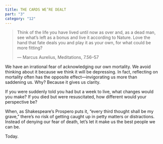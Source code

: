 ```yaml
---
title: THE CARDS WE’RE DEALT
part: "3"
category: "12"
---
```


> Think of the life you have lived until now as over and, as a dead man, see what’s left as a bonus and live it according to Nature. Love the hand that fate deals you and play it as your own, for what could be more fitting?
>
> — Marcus Aurelius, Meditations, 7.56–57

We have an irrational fear of acknowledging our own mortality. We avoid thinking about it because we think it will be depressing. In fact, reflecting on mortality often has the opposite effect—invigorating us more than saddening us. Why? Because it gives us clarity.

If you were suddenly told you had but a week to live, what changes would you make? If you died but were resuscitated, how different would your perspective be?

When, as Shakespeare’s Prospero puts it, “every third thought shall be my grave,” there’s no risk of getting caught up in petty matters or distractions. Instead of denying our fear of death, let’s let it make us the best people we can be.

Today.
